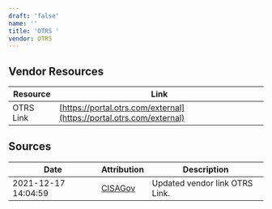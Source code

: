 ```yaml
---
draft: 'false'
name: ''
title: 'OTRS '
vendor: OTRS
---
```


## Vendor Resources
| Resource | Link |
| --- | --- |
| OTRS Link | [https://portal.otrs.com/external](https://portal.otrs.com/external) |



## Sources
| Date | Attribution | Description |
| --- | --- | --- |
| 2021-12-17 14:04:59 | [CISAGov](https://raw.githubusercontent.com/cisagov/log4j-affected-db/develop/README.md) | Updated vendor link OTRS Link.  |
